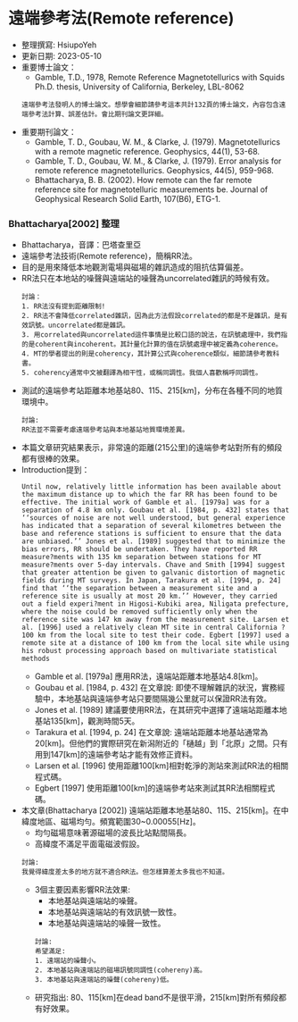 # 遠端參考法(Remote reference)
+ 整理撰寫: HsiupoYeh
+ 更新日期: 2023-05-10
+ 重要博士論文：  
  + Gamble, T.D., 1978, Remote Reference Magnetotellurics with Squids Ph.D. thesis, University of California, Berkeley, LBL-8062
  ```
  遠端參考法發明人的博士論文。想學會細節請參考這本共計132頁的博士論文，內容包含遠端參考法計算、誤差估計。會比期刊論文更詳細。
  ```
+ 重要期刊論文：
  + Gamble, T. D., Goubau, W. M., & Clarke, J. (1979). Magnetotellurics with a remote magnetic reference. Geophysics, 44(1), 53-68.
  + Gamble, T. D., Goubau, W. M., & Clarke, J. (1979). Error analysis for remote reference magnetotellurics. Geophysics, 44(5), 959-968.
  + Bhattacharya, B. B. (2002). How remote can the far remote reference site for magnetotelluric measurements be. Journal of Geophysical Research Solid Earth, 107(B6), ETG-1.

### Bhattacharya[2002] 整理
+ Bhattacharya，音譯：巴塔查里亞
+ 遠端參考法技術(Remote reference)，簡稱RR法。
+ 目的是用來降低本地觀測電場與磁場的雜訊造成的阻抗估算偏差。
+ RR法只在本地站的噪聲與遠端站的噪聲為uncorrelated雜訊的時候有效。
  ```
  討論：
  1. RR法沒有提到距離限制!
  2. RR法不會降低correlated雜訊，因為此方法假設correlated的都是不是雜訊，是有效訊號。uncorrelated都是雜訊。
  3. 用correlated與uncorrelated這件事情是比較口語的說法，在訊號處理中，我們指的是coherent與incoherent。其計量化計算的值在訊號處理中被定義為coherence。
  4. MT的學者提出的則是coherency，其計算公式與coherence類似，細節請參考教科書。
  5. coherency通常中文被翻譯為相干性，或稱同調性。我個人喜歡稱呼同調性。
  ```
+ 測試的遠端參考站距離本地基站80、115、215[km]，分布在各種不同的地質環境中。
  ```
  討論:  
  RR法並不需要考慮遠端參考站與本地基站地質環境差異。
  ```
+ 本篇文章研究結果表示，非常遠的距離(215公里)的遠端參考站對所有的頻段都有很棒的效果。 
+ Introduction提到：
  ```
  Until now, relatively little information has been available about the maximum distance up to which the far RR has been found to be effective. The initial work of Gamble et al. [1979a] was for a separation of 4.8 km only. Goubau et al. [1984, p. 432] states that ‘‘sources of noise are not well understood, but general experience has indicated that a separation of several kilometres between the base and reference stations is sufficient to ensure that the data are unbiased.’’ Jones et al. [1989] suggested that to minimize the bias errors, RR should be undertaken. They have reported RR measure?ments with 135 km separation between stations for MT measure?ments over 5-day intervals. Chave and Smith [1994] suggest that greater attention be given to galvanic distortion of magnetic fields during MT surveys. In Japan, Tarakura et al. [1994, p. 24] find that ‘‘the separation between a measurement site and a reference site is usually at most 20 km.’’ However, they carried out a field experi?ment in Higosi-Kubiki area, Niligata prefecture, where the noise could be removed sufficiently only when the reference site was 147 km away from the measurement site. Larsen et al. [1996] used a relatively clean MT site in central California ?100 km from the local site to test their code. Egbert [1997] used a remote site at a distance of 100 km from the local site while using his robust processing approach based on multivariate statistical methods
  ```
  + Gamble et al. [1979a] 應用RR法，遠端站距離本地基站4.8[km]。
  + Goubau et al. [1984, p. 432] 在文章說: 即使不理解雜訊的狀況，實務經驗中，本地基站與遠端參考站只要間隔幾公里就可以保證RR法有效。
  + Jones et al. [1989] 建議要使用RR法，在其研究中選擇了遠端站距離本地基站135[km]，觀測時間5天。
  + Tarakura et al. [1994, p. 24] 在文章說: 遠端站距離本地基站通常為20[km]。但他們的實際研究在新潟附近的「樋越」到「北原」之間。只有用到147[km]的遠端參考站才能有效修正資料。
  + Larsen et al. [1996] 使用距離100[km]相對乾淨的測站來測試RR法的相關程式碼。
  + Egbert [1997] 使用距離100[km]的遠端參考站來測試其RR法相關程式碼。
+ 本文章(Bhattacharya [2002]) 遠端站距離本地基站80、115、215[km]。在中緯度地區、磁場均勻。頻寬範圍30~0.00055[Hz]。
    + 均勻磁場意味著源磁場的波長比站點間隔長。
    + 高緯度不滿足平面電磁波假設。 
    ```
    討論:
    我覺得緯度差太多的地方就不適合RR法。但怎樣算差太多我也不知道。
    ```
    + 3個主要因素影響RR法效果:
      + 本地基站與遠端站的噪聲。
      + 本地基站與遠端站的有效訊號一致性。
      + 本地基站與遠端站的噪聲一致性。
      ```
      討論:
      希望滿足:
      1. 遠端站的噪聲小。
      2. 本地基站與遠端站的磁場訊號同調性(cohereny)高。
      3. 本地基站與遠端站的噪聲(cohereny)低。
      ```
    + 研究指出: 80、115[km]在dead band不是很平滑，215[km]對所有頻段都有好效果。
